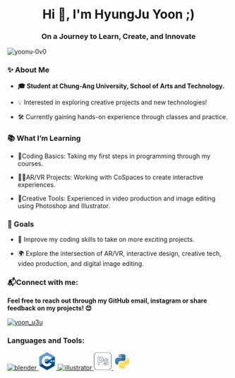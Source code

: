 <h1 align="center">Hi 👋, I'm HyungJu Yoon ;)</h1>
<h3 align="center">On a Journey to Learn, Create, and Innovate</h3>

<p align="left"> <img src="https://komarev.com/ghpvc/?username=yoonu-0v0&label=Profile%20views&color=0e75b6&style=flat" alt="yoonu-0v0" /> </p>


### ✨ About Me

- **🎓 Student at Chung-Ang University, School of Arts and Technology.**

- 💡 Interested in exploring creative projects and new technologies!

- 🛠 Currently gaining hands-on experience through classes and practice.



### 📚 What I’m Learning 

- 🌱Coding Basics: Taking my first steps in programming through my courses.

- 👩‍💻AR/VR Projects: Working with CoSpaces to create interactive experiences.

- 🤝Creative Tools: Experienced in video production and image editing using Photoshop and Illustrator.


  
### 🎯 Goals  

- 📝 Improve my coding skills to take on more exciting projects.

-  🌍 Explore the intersection of AR/VR, interactive design, creative tech, video production, and digital image editing.


<h3 align="left">📬Connect with me:</h3>

**Feel free to reach out through my GitHub email, instagram or share feedback on my projects! 😊**

<p align="left">
<a href="https://instagram.com/yoon_u3u" target="blank"><img align="center" src="https://raw.githubusercontent.com/rahuldkjain/github-profile-readme-generator/master/src/images/icons/Social/instagram.svg" alt="yoon_u3u" height="30" width="40" /></a>
</p>

<h3 align="left">Languages and Tools:</h3>
<p align="left"> <a href="https://www.blender.org/" target="_blank" rel="noreferrer"> <img src="https://download.blender.org/branding/community/blender_community_badge_white.svg" alt="blender" width="40" height="40"/> </a> <a href="https://www.w3schools.com/cpp/" target="_blank" rel="noreferrer"> <img src="https://raw.githubusercontent.com/devicons/devicon/master/icons/cplusplus/cplusplus-original.svg" alt="cplusplus" width="40" height="40"/> </a> <a href="https://www.adobe.com/in/products/illustrator.html" target="_blank" rel="noreferrer"> <img src="https://www.vectorlogo.zone/logos/adobe_illustrator/adobe_illustrator-icon.svg" alt="illustrator" width="40" height="40"/> </a> <a href="https://www.photoshop.com/en" target="_blank" rel="noreferrer"> <img src="https://raw.githubusercontent.com/devicons/devicon/master/icons/photoshop/photoshop-line.svg" alt="photoshop" width="40" height="40"/> </a> <a href="https://www.python.org" target="_blank" rel="noreferrer"> <img src="https://raw.githubusercontent.com/devicons/devicon/master/icons/python/python-original.svg" alt="python" width="40" height="40"/> </a> </p>
